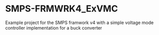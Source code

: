 # SMPS-FRMWRK4_ExVMC
Example project for the SMPS framwork v4 with a simple voltage mode controller implementation for a buck converter

